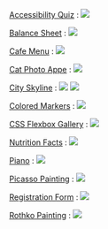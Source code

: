 [Accessibility Quiz](/AccessibilityQuiz/) :
![](/Pictures/AccessibilityQuiz.png)

[Balance Sheet](/BalanceSheet/) :
![](/Pictures/BalanceSheet.png)

[Cafe Menu](/CafeMenu/) :
![](/Pictures/CafeMenu.png)

[Cat Photo Appe](/CatPhotoApp/) :
![](/Pictures/CatPhotoApp.png)

[City Skyline](/CitySkyline/) :
![](/Pictures/CitySkyline-night.png)
![](/Pictures/CitySkyline-day.png)


[Colored Markers](/ColoredMarkers/) :
![](/Pictures/ColoredMarkers.png)

[CSS Flexbox Gallery](/CSSGallery/) :
![](/Pictures/CSSFallery.png)

[Nutrition Facts](/NutritionFacts/) :
![](/Pictures/NutritionFacts.png)

[Piano](/Piano/) :
![](/Pictures/Piano.png)

[Picasso Painting](/PicassoPainting/) :
![](/Pictures/PicassoPainting.png)

[Registration Form](/RegistrationForm/) :
![](/Pictures/RegistrationForm.png)

[Rothko Painting](/RothkoPainting/) :
![](/Pictures/RothkoPainting.png)

